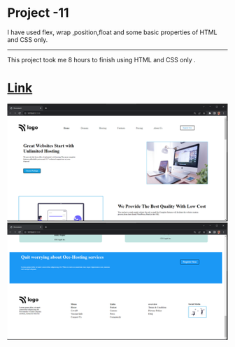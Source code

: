 # Project -11

I have used flex, wrap ,position,float and some basic properties of HTML and CSS only.
***

This project took me 8 hours to finish using HTML and CSS only .

# [Link]()

![output](./output-01.png)
![output](./output-02.png)